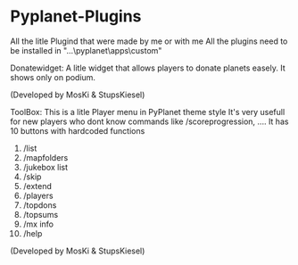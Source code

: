 # Pyplanet-Plugins
All the litle Plugind that were made by me or with me
All the plugins need to be installed in "...\pyplanet\apps\custom\"


Donatewidget: 
A litle widget that allows players to donate planets easely.
It shows only on podium.

(Developed by MosKi & StupsKiesel)


ToolBox: 
This is a litle Player menu in PyPlanet theme style
It's very usefull for new players who dont know commands like /scoreprogression, ....
It has 10 buttons with hardcoded functions
1. /list
2. /mapfolders
3. /jukebox list
4. /skip
5. /extend
6. /players
7. /topdons
8. /topsums
9. /mx info
10. /help

(Developed by MosKi & StupsKiesel)
